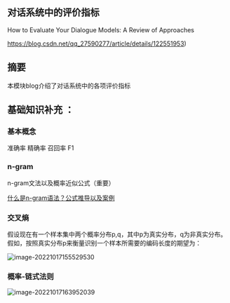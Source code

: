 
## 对话系统中的评价指标

How to Evaluate Your Dialogue Models: A Review of Approaches

https://blog.csdn.net/qq_27590277/article/details/122551953)

## 摘要

本模块blog介绍了对话系统中的各项评价指标

## 基础知识补充 ：

### 基本概念

准确率 精确率 召回率 F1

### n-gram

n-gram文法以及概率近似公式（重要）

[什么是n-gram语法？公式推导以及案例](./对话系统中的评价方式-博客-引用到的md文件/什么是n-gram语法？公式推导与案例.md)

### 交叉熵

假设现在有一个样本集中两个概率分布p,q，其中p为真实分布，q为非真实分布。假如，按照真实分布p来衡量识别一个样本所需要的编码长度的期望为：

![image-20221017155529530](https://ckqqqq-qiker-image-service.oss-cn-beijing.aliyuncs.com/typora-image/image-20221017155529530.png)

### 概率-链式法则

![image-20221017163952039](https://ckqqqq-qiker-image-service.oss-cn-beijing.aliyuncs.com/typora-image/image-20221017163952039.png)

